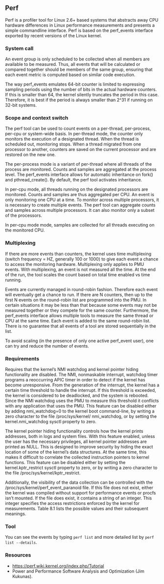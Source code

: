 ## Perf

Perf is a profiler tool for Linux 2.6+ based systems that abstracts away CPU hardware differences in Linux performance measurements and presents a simple commandline interface. Perf is based on the perf_events interface exported by recent versions of the Linux kernel.

### System call

An event group is only scheduled to be collected when all members are available to be measured. Thus, all events that will be calculated or compared together should be members of the same group, ensuring that each event metric is computed based on similar code execution.

The way perf_events emulates 64-bit counter is limited to expressing sampling periods using the number of bits in the actual hardware counters. If this is smaller than 64, the kernel silently truncates the period in this case. Therefore, it is best if the period is always smaller than 2^31 if running on 32-bit systems.

### Scope and context switch

The perf tool can be used to count events on a per-thread, per-process, per-cpu or system-wide basis. In per-thread mode, the counter only monitors the execution of a designated thread. When the thread is scheduled out, monitoring stops. When a thread migrated from one processor to another, counters are saved on the current processor and are restored on the new one.

The per-process mode is a variant of per-thread where all threads of the process are monitored. Counts and samples are aggregated at the process level. The perf_events interface allows for automatic inheritance on fork() and pthread_create(). By default, the perf tool activates inheritance.

In per-cpu mode, all threads running on the designated processors are monitored. Counts and samples are thus aggregated per CPU. An event is only monitoring one CPU at a time. To monitor across multiple processors, it is necessary to create multiple events. The perf tool can aggregate counts and samples across multiple processors. It can also monitor only a subset of the processors.

In per-cpu mode mode, samples are collected for all threads executing on the monitored CPU.

### Multiplexing

If there are more events than counters, the kernel uses time multiplexing (switch frequency = HZ, generally 100 or 1000) to give each event a chance to access the monitoring hardware. Multiplexing only applies to PMU events. With multiplexing, an event is not measured all the time. At the end of the run, the tool scales the count based on total time enabled vs time running.

Events are currently managed in round-robin fashion. Therefore each event will eventually get a chance to run. If there are N counters, then up to the first N events on the round-robin list are programmed into the PMU. In certain situations it may be less than that because some events may not be measured together or they compete for the same counter. Furthermore, the perf_events interface allows multiple tools to measure the same thread or CPU at the same time. Each event is added to the same round-robin list. There is no guarantee that all events of a tool are stored sequentially in the list.

To avoid scaling (in the presence of only one active perf_event user), one can try and reduce the number of events.

### Requirements

Requires that the kernel’s NMI watchdog and kernel pointer hiding functionality are disabled. The NMI, nonmaskable interrupt, watchdog timer programs a reoccurring APIC timer in order to detect if the kernel has become unresponsive. From the generation of the interrupt, the kernel has a certain time threshold to handle the interrupt. If this threshold is exceeded, the kernel is considered to be deadlocked, and the system is rebooted. Since the NMI watchdog uses the PMU to measure this threshold it conflicts with any application that uses the PMU. This feature can be disabled either by adding nmi_watchdog=0 to the kernel boot command-line, by writing a zero character to the file /proc/sys/kernel/ nmi_watchdog, or by setting the kernel.nmi_watchdog sysctl property to zero.

The kernel pointer hiding functionality controls how the kernel prints addresses, both in logs and system files. With this feature enabled, unless the user has the necessary privileges, all kernel pointer addresses are printed as NULL. This is designed to improve security by hiding the exact location of some of the kernel’s data structures. At the same time, this makes it difficult to correlate the collected instruction pointers to kernel functions. This feature can be disabled either by setting the  kernel.kptr_restrict sysctl property to zero, or by writing a zero character to the file /proc/sys/kernel/kptr_restrict.

Additionally, the visibility of the data collection can be controlled with the  /proc/sys/kernel/perf_event_paranoid file. If this file does not exist, either the kernel was compiled without support for performance events or procfs isn’t mounted. If the file does exist, it contains a string of an integer. This integer specifies the access  restrictions enforced by the kernel for measurements. Table 8.1 lists the possible values and their subsequent meanings.

### Tool

You can see the events by typing `perf list` and more detailed list by `perf list --details`.

### Resources

- https://perf.wiki.kernel.org/index.php/Tutorial
- Power and Performance Software Analysis and Optimization (Jim Kukunas).